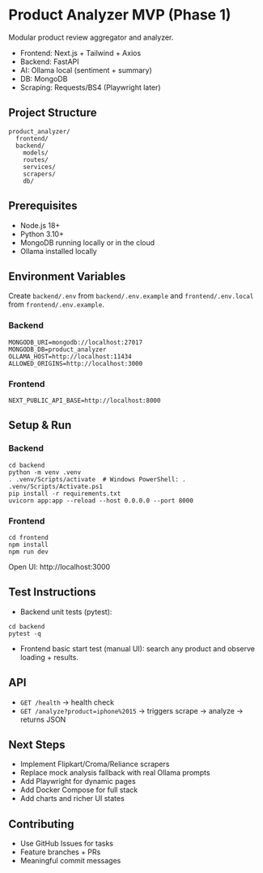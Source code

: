 # Product Analyzer MVP (Phase 1)

Modular product review aggregator and analyzer.

- Frontend: Next.js + Tailwind + Axios
- Backend: FastAPI
- AI: Ollama local (sentiment + summary)
- DB: MongoDB
- Scraping: Requests/BS4 (Playwright later)

## Project Structure

```
product_analyzer/
  frontend/
  backend/
    models/
    routes/
    services/
    scrapers/
    db/
```

## Prerequisites
- Node.js 18+
- Python 3.10+
- MongoDB running locally or in the cloud
- Ollama installed locally

## Environment Variables

Create `backend/.env` from `backend/.env.example` and `frontend/.env.local` from `frontend/.env.example`.

### Backend
```
MONGODB_URI=mongodb://localhost:27017
MONGODB_DB=product_analyzer
OLLAMA_HOST=http://localhost:11434
ALLOWED_ORIGINS=http://localhost:3000
``` 

### Frontend
```
NEXT_PUBLIC_API_BASE=http://localhost:8000
```

## Setup & Run

### Backend
```
cd backend
python -m venv .venv
. .venv/Scripts/activate  # Windows PowerShell: . .venv/Scripts/Activate.ps1
pip install -r requirements.txt
uvicorn app:app --reload --host 0.0.0.0 --port 8000
```

### Frontend
```
cd frontend
npm install
npm run dev
```

Open UI: http://localhost:3000

## Test Instructions
- Backend unit tests (pytest):
```
cd backend
pytest -q
```
- Frontend basic start test (manual UI): search any product and observe loading + results.

## API
- `GET /health` → health check
- `GET /analyze?product=iphone%2015` → triggers scrape → analyze → returns JSON

## Next Steps
- Implement Flipkart/Croma/Reliance scrapers
- Replace mock analysis fallback with real Ollama prompts
- Add Playwright for dynamic pages
- Add Docker Compose for full stack
- Add charts and richer UI states

## Contributing
- Use GitHub Issues for tasks
- Feature branches + PRs
- Meaningful commit messages

